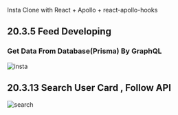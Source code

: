 Insta Clone with  React + Apollo + react-apollo-hooks

## 20.3.5 Feed Developing

### Get Data From Database(Prisma) By GraphQL

![insta](https://user-images.githubusercontent.com/48538233/75949131-a6146700-5ee8-11ea-8b85-1c5696322800.gif)

## 20.3.13 Search User Card , Follow API

![search](https://user-images.githubusercontent.com/48538233/76543931-8b368980-64ca-11ea-9c9e-d1e2d437879d.gif)
